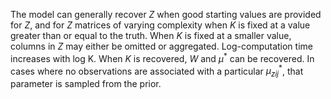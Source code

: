 The model can generally recover $Z$ when good starting values are provided for
$Z$, and for $Z$ matrices of varying complexity when $K$ is fixed at a value
greater than or equal to the truth. When $K$ is fixed at a smaller value,
columns in $Z$ may either be omitted or aggregated. Log-computation time
increases with log K.  When $K$ is recovered, $W$ and $\mu^*$ can be recovered.
In cases where no observations are associated with a particular $\mu^*_{zij}$,
that parameter is sampled from the prior.
